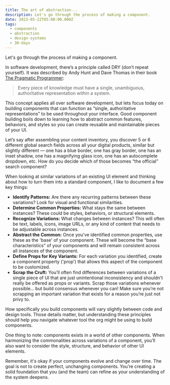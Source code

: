 ```yaml
---
title: The art of abstraction...
description: Let's go through the process of making a component.
date: 2023-05-22T05:00:00.000Z
tags:
  - components
  - abstraction
  - design-systems
  - 30-days
---
```


Let's go through the process of making a component.

In software development, there’s a principle called DRY (don’t repeat yourself). It was described by Andy Hunt and Dave Thomas in their book [The Pragmatic Programmer](https://www.amazon.com/Pragmatic-Programmer-journey-mastery-Anniversary-ebook/dp/B07VRS84D1/):

> Every piece of knowledge must have a single, unambiguous, authoritative representation within a system.

This concept applies all over software development, but lets focus today on building components that can function as “single, authoritative representations” to be used throughout your interface. Good component building boils down to learning how to abstract common features, behaviors, and styles so you can create reusable and maintainable pieces of your UI.

Let’s say after assembling your content inventory, you discover 5 or 6 different global search fields across all your digital products, similar but slightly different — one has a blue border, one has gray border, one has an inset shadow, one has a magnifying glass icon, one has an autocomplete dropdown, etc. How do you decide which of those becomes “the official” search component?

When looking at similar variations of an existing UI element and thinking about how to turn them into a standard component, I like to document a few key things:

- **Identify Patterns:** Are there any recurring patterns between these variations? Look for visual and functional similarities.
- **Determine Common Properties:** What stays the same between instances? These could be styles, behaviors, or structural elements.
- **Recognize Variations:** What changes between instances? This will often be text, labels, icons, image URLs, or any kind of content that needs to be adjustable across instances.
- **Abstract the Common:** Once you’ve identified common properties, use these as the 'base' of your component. These will become the “base characteristics” of your components and will remain consistent across all instances of the component.
- **Define Props for Key Variants:** For each variation you identified, create a component property ('prop') that allows this aspect of the component to be customized.
- **Scrap the Cruft:** You’ll often find differences between variations of a single piece of UI that are just unintentional inconsistency and shouldn’t really be offered as props or variants. Scrap those variations whenever possible… but build consensus whenever you can! Make sure you’re not scrapping an important variation that exists for a reason you’re just not privy to.

How specifically you build components will vary slightly between code and design tools. Those details matter, but understanding these principles should help you navigate whatever tool the org might be using to build components.

One thing to note: components exists in a world of other components. When harmonizing the commonalities across variations of a component, you’ll also want to consider the style, structure, and behavior of other UI elements.

Remember, it's okay if your components evolve and change over time. The goal is not to create perfect, unchanging components. You’re creating a solid foundation that you (and the team) can refine as your understanding of the system deepens.
